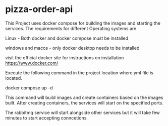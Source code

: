 # pizza-order-api

This Project uses docker compose for building the images and starting the services. The requirements for different Operating systems are

Linux - Both docker and docker compose must be installed

windows and macos - only docker desktop needs to be installed

visit the official docker site for instructions on installation https://www.docker.com/

Execute the following command in the project location where yml file is located.   

docker compose up -d

This command will build images and create containers based on the images built. After creating containers, the services will start on the specified ports.

The rabbitmq service will start alongside other services but it will take few minutes to start accepting conncetions.
